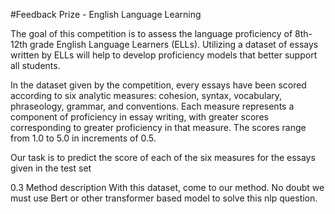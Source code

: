 #Feedback Prize - English Language Learning

The goal of this competition is to assess the language proficiency of 8th-12th grade English Language Learners (ELLs). Utilizing a dataset of essays written by ELLs will help to develop proficiency models that better support all students.

In the dataset given by the competition, every essays have been scored according to six analytic measures: cohesion, syntax, vocabulary, phraseology, grammar, and conventions. Each measure represents a component of proficiency in essay writing, with greater scores corresponding to greater proficiency in that measure. The scores range from 1.0 to 5.0 in increments of 0.5.

Our task is to predict the score of each of the six measures for the essays given in the test set

0.3 Method description
With this dataset, come to our method. No doubt we must use Bert or other transformer based model to solve this nlp question.

